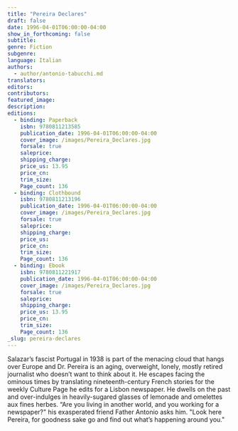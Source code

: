 ```yaml
---
title: "Pereira Declares"
draft: false
date: 1996-04-01T06:00:00-04:00
show_in_forthcoming: false
subtitle:
genre: Fiction
subgenre:
language: Italian
authors:
  - author/antonio-tabucchi.md
translators:
editors:
contributors:
featured_image:
description:
editions:
  - binding: Paperback
    isbn: 9780811213585
    publication_date: 1996-04-01T06:00:00-04:00
    cover_image: /images/Pereira_Declares.jpg
    forsale: true
    saleprice:
    shipping_charge:
    price_us: 13.95
    price_cn:
    trim_size:
    Page_count: 136
  - binding: Clothbound
    isbn: 9780811213196
    publication_date: 1996-04-01T06:00:00-04:00
    cover_image: /images/Pereira_Declares.jpg
    forsale: true
    saleprice:
    shipping_charge:
    price_us:
    price_cn:
    trim_size:
    Page_count: 136
  - binding: Ebook
    isbn: 9780811221917
    publication_date: 1996-04-01T06:00:00-04:00
    cover_image: /images/Pereira_Declares.jpg
    forsale: true
    saleprice:
    shipping_charge:
    price_us: 13.95
    price_cn:
    trim_size:
    Page_count: 136
_slug: pereira-declares
---
```


Salazar’s fascist Portugal in 1938 is part of the menacing cloud that hangs over Europe and Dr. Pereira is an aging, overweight, lonely, mostly retired journalist who doesn’t want to think about it. He escapes facing the ominous times by translating nineteenth-century French stories for the weekly Culture Page he edits for a Lisbon newspaper. He dwells on the past and over-indulges in heavily-sugared glasses of lemonade and omelettes aux fines herbes. “Are you living in another world, and you working for a newspaper?" his exasperated friend Father Antonio asks him. "Look here Pereira, for goodness sake go and find out what’s happening around you."

